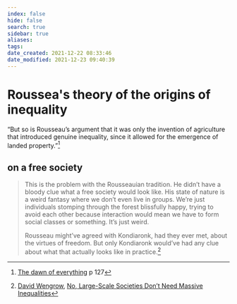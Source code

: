 ```yaml
---
index: false
hide: false
search: true
sidebar: true
aliases:
tags:
date_created: 2021-12-22 08:33:46
date_modified: 2021-12-23 09:40:39
---
```


# Roussea's theory of the origins of inequality

“But so is Rousseau’s argument that it was only the invention of agriculture that introduced genuine inequality, since it allowed for the emergence of landed property.”[^1]

## on a free society

> This is the problem with the Rousseauian tradition. He didn’t have a bloody clue what a free society would look like. His state of nature is a weird fantasy where we don’t even live in groups. We’re just individuals stomping through the forest blissfully happy, trying to avoid each other because interaction would mean we have to form social classes or something. It’s just weird.
> 
> Rousseau might’ve agreed with Kondiaronk, had they ever met, about the virtues of freedom. But only Kondiaronk would’ve had any clue about what that actually looks like in practice.[^2]

[^1]: [The dawn of everything](dawn_of_everything_graeber_wengrow.md) p 127
[^2]:  [David Wengrow](david_wengrow.md), [No, Large-Scale Societies Don’t Need Massive Inequalities](No_Large-Scale_Societies_Don’t_Need_Massive_Inequalities.md)